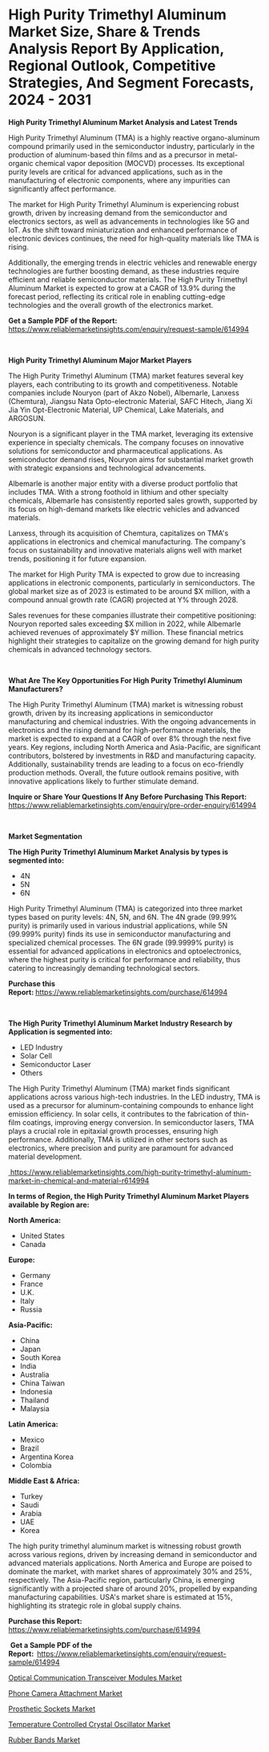 <p><h1>High Purity Trimethyl Aluminum Market Size, Share & Trends Analysis Report By Application, Regional Outlook, Competitive Strategies, And Segment Forecasts, 2024 - 2031</h1></p><p><strong>High Purity Trimethyl Aluminum Market Analysis and Latest Trends</strong></p>
<p><p>High Purity Trimethyl Aluminum (TMA) is a highly reactive organo-aluminum compound primarily used in the semiconductor industry, particularly in the production of aluminum-based thin films and as a precursor in metal-organic chemical vapor deposition (MOCVD) processes. Its exceptional purity levels are critical for advanced applications, such as in the manufacturing of electronic components, where any impurities can significantly affect performance.</p><p>The market for High Purity Trimethyl Aluminum is experiencing robust growth, driven by increasing demand from the semiconductor and electronics sectors, as well as advancements in technologies like 5G and IoT. As the shift toward miniaturization and enhanced performance of electronic devices continues, the need for high-quality materials like TMA is rising. </p><p>Additionally, the emerging trends in electric vehicles and renewable energy technologies are further boosting demand, as these industries require efficient and reliable semiconductor materials. The High Purity Trimethyl Aluminum Market is expected to grow at a CAGR of 13.9% during the forecast period, reflecting its critical role in enabling cutting-edge technologies and the overall growth of the electronics market.</p></p>
<p><strong>Get a Sample PDF of the Report:&nbsp;</strong> <a href="https://www.reliablemarketinsights.com/enquiry/request-sample/614994?utm_campaign=1337&utm_medium=2&utm_source=Github&utm_content=ia&utm_term=01102024&utm_id=high-purity-trimethyl-aluminum">https://www.reliablemarketinsights.com/enquiry/request-sample/614994</a></p>
<p>&nbsp;</p>
<p><strong>High Purity Trimethyl Aluminum Major Market Players</strong></p>
<p><p>The High Purity Trimethyl Aluminum (TMA) market features several key players, each contributing to its growth and competitiveness. Notable companies include Nouryon (part of Akzo Nobel), Albemarle, Lanxess (Chemtura), Jiangsu Nata Opto-electronic Material, SAFC Hitech, Jiang Xi Jia Yin Opt-Electronic Material, UP Chemical, Lake Materials, and ARGOSUN.</p><p>Nouryon is a significant player in the TMA market, leveraging its extensive experience in specialty chemicals. The company focuses on innovative solutions for semiconductor and pharmaceutical applications. As semiconductor demand rises, Nouryon aims for substantial market growth with strategic expansions and technological advancements.</p><p>Albemarle is another major entity with a diverse product portfolio that includes TMA. With a strong foothold in lithium and other specialty chemicals, Albemarle has consistently reported sales growth, supported by its focus on high-demand markets like electric vehicles and advanced materials.</p><p>Lanxess, through its acquisition of Chemtura, capitalizes on TMA's applications in electronics and chemical manufacturing. The company's focus on sustainability and innovative materials aligns well with market trends, positioning it for future expansion.</p><p>The market for High Purity TMA is expected to grow due to increasing applications in electronic components, particularly in semiconductors. The global market size as of 2023 is estimated to be around $X million, with a compound annual growth rate (CAGR) projected at Y% through 2028.</p><p>Sales revenues for these companies illustrate their competitive positioning: Nouryon reported sales exceeding $X million in 2022, while Albemarle achieved revenues of approximately $Y million. These financial metrics highlight their strategies to capitalize on the growing demand for high purity chemicals in advanced technology sectors.</p></p>
<p>&nbsp;</p>
<p><strong>What Are The Key Opportunities For High Purity Trimethyl Aluminum Manufacturers?</strong></p>
<p><p>The High Purity Trimethyl Aluminum (TMA) market is witnessing robust growth, driven by its increasing applications in semiconductor manufacturing and chemical industries. With the ongoing advancements in electronics and the rising demand for high-performance materials, the market is expected to expand at a CAGR of over 8% through the next five years. Key regions, including North America and Asia-Pacific, are significant contributors, bolstered by investments in R&D and manufacturing capacity. Additionally, sustainability trends are leading to a focus on eco-friendly production methods. Overall, the future outlook remains positive, with innovative applications likely to further stimulate demand.</p></p>
<p><strong>Inquire or Share Your Questions If Any Before Purchasing This Report:</strong> <a href="https://www.reliablemarketinsights.com/enquiry/pre-order-enquiry/614994?utm_campaign=1337&utm_medium=2&utm_source=Github&utm_content=ia&utm_term=01102024&utm_id=high-purity-trimethyl-aluminum">https://www.reliablemarketinsights.com/enquiry/pre-order-enquiry/614994</a></p>
<p>&nbsp;</p>
<p><strong>Market Segmentation</strong></p>
<p><strong>The High Purity Trimethyl Aluminum Market Analysis by types is segmented into:</strong></p>
<p><ul><li>4N</li><li>5N</li><li>6N</li></ul></p>
<p><p>High Purity Trimethyl Aluminum (TMA) is categorized into three market types based on purity levels: 4N, 5N, and 6N. The 4N grade (99.99% purity) is primarily used in various industrial applications, while 5N (99.999% purity) finds its use in semiconductor manufacturing and specialized chemical processes. The 6N grade (99.9999% purity) is essential for advanced applications in electronics and optoelectronics, where the highest purity is critical for performance and reliability, thus catering to increasingly demanding technological sectors.</p></p>
<p><strong>Purchase this Report:&nbsp;</strong><a href="https://www.reliablemarketinsights.com/purchase/614994?utm_campaign=1337&utm_medium=2&utm_source=Github&utm_content=ia&utm_term=01102024&utm_id=high-purity-trimethyl-aluminum">https://www.reliablemarketinsights.com/purchase/614994</a></p>
<p>&nbsp;</p>
<p><strong>The High Purity Trimethyl Aluminum Market Industry Research by Application is segmented into:</strong></p>
<p><ul><li>LED Industry</li><li>Solar Cell</li><li>Semiconductor Laser</li><li>Others</li></ul></p>
<p><p>The High Purity Trimethyl Aluminum (TMA) market finds significant applications across various high-tech industries. In the LED industry, TMA is used as a precursor for aluminum-containing compounds to enhance light emission efficiency. In solar cells, it contributes to the fabrication of thin-film coatings, improving energy conversion. In semiconductor lasers, TMA plays a crucial role in epitaxial growth processes, ensuring high performance. Additionally, TMA is utilized in other sectors such as electronics, where precision and purity are paramount for advanced material development.</p></p>
<p><a href="https://www.reliablemarketinsights.com/high-purity-trimethyl-aluminum-market-in-chemical-and-material-r614994?utm_campaign=1337&utm_medium=2&utm_source=Github&utm_content=ia&utm_term=01102024&utm_id=high-purity-trimethyl-aluminum">&nbsp;https://www.reliablemarketinsights.com/high-purity-trimethyl-aluminum-market-in-chemical-and-material-r614994</a></p>
<p><strong>In terms of Region, the High Purity Trimethyl Aluminum Market Players available by Region are:</strong></p>
<p>
    <p> <strong> North America: </strong>
        <ul>
            <li>United States</li>
            <li>Canada</li>
        </ul>
        </p> 
    <p> <strong> Europe: </strong>
        <ul>
            <li>Germany</li>
            <li>France</li>
            <li>U.K.</li>
            <li>Italy</li>
            <li>Russia</li>
        </ul>
        </p> 
    <p> <strong> Asia-Pacific: </strong>
        <ul>
            <li>China</li>
            <li>Japan</li>
            <li>South Korea</li>
            <li>India</li>
            <li>Australia</li>
            <li>China Taiwan</li>
            <li>Indonesia</li>
            <li>Thailand</li>
            <li>Malaysia</li>
        </ul>
        </p> 
    <p> <strong> Latin America: </strong>
        <ul>
            <li>Mexico</li>
            <li>Brazil</li>
            <li>Argentina Korea</li>
            <li>Colombia</li>
        </ul>
        </p> 
    <p> <strong> Middle East & Africa: </strong>
        <ul>
            <li>Turkey</li>
            <li>Saudi</li>
            <li>Arabia</li>
            <li>UAE</li>
            <li>Korea</li>
        </ul>
    </p>
    </p>
<p><p>The high purity trimethyl aluminum market is witnessing robust growth across various regions, driven by increasing demand in semiconductor and advanced materials applications. North America and Europe are poised to dominate the market, with market shares of approximately 30% and 25%, respectively. The Asia-Pacific region, particularly China, is emerging significantly with a projected share of around 20%, propelled by expanding manufacturing capabilities. USA's market share is estimated at 15%, highlighting its strategic role in global supply chains.</p></p>
<p><strong>Purchase this Report: </strong><a href="https://www.reliablemarketinsights.com/purchase/614994?utm_campaign=1337&utm_medium=2&utm_source=Github&utm_content=ia&utm_term=01102024&utm_id=high-purity-trimethyl-aluminum">https://www.reliablemarketinsights.com/purchase/614994</a></p>
<p>&nbsp;<strong>Get a Sample PDF of the Report:&nbsp;&nbsp;</strong><a href="https://www.reliablemarketinsights.com/enquiry/request-sample/614994?utm_campaign=1337&utm_medium=2&utm_source=Github&utm_content=ia&utm_term=01102024&utm_id=high-purity-trimethyl-aluminum">https://www.reliablemarketinsights.com/enquiry/request-sample/614994</a></p>
<p><strong></strong></p>
<p><p><a href="https://issuu.com/reportprime-2/docs/optical-communication-transceiver-m_116ee9531204fe?utm_campaign=1337&utm_medium=2&utm_source=Github&utm_content=ia&utm_term=01102024&utm_id=high-purity-trimethyl-aluminum">Optical Communication Transceiver Modules Market</a></p><p><a href="https://www.linkedin.com/pulse/what-current-future-prospects-phone-camera-attachment-market-txnef?utm_campaign=1337&utm_medium=2&utm_source=Github&utm_content=ia&utm_term=01102024&utm_id=high-purity-trimethyl-aluminum">Phone Camera Attachment Market</a></p><p><a href="https://www.linkedin.com/pulse/insights-prosthetic-sockets-industry-market-financial-jyn1e?utm_campaign=1337&utm_medium=2&utm_source=Github&utm_content=ia&utm_term=01102024&utm_id=high-purity-trimethyl-aluminum">Prosthetic Sockets Market</a></p><p><a href="https://issuu.com/reportprime-2/docs/temperature-controlled-crystal-osci_b3dc40a7a4ed99?utm_campaign=1337&utm_medium=2&utm_source=Github&utm_content=ia&utm_term=01102024&utm_id=high-purity-trimethyl-aluminum">Temperature Controlled Crystal Oscillator Market</a></p><p><a href="https://www.linkedin.com/pulse/what-growth-opportunities-challenges-rubber-bands-market-mkt-nova-lg5pf?utm_campaign=1337&utm_medium=2&utm_source=Github&utm_content=ia&utm_term=01102024&utm_id=high-purity-trimethyl-aluminum">Rubber Bands Market</a></p></p>